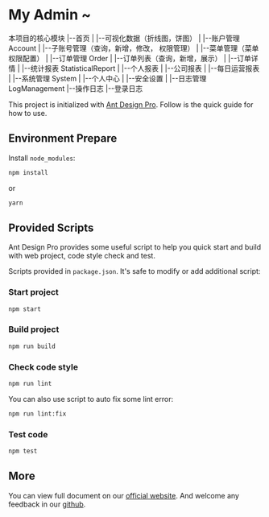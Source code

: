 # My Admin ~

本项目的核心模块
|--首页
|  |--可视化数据（折线图，饼图）
|
|--账户管理 Account
|  |--子账号管理（查询，新增，修改， 权限管理）
|  |--菜单管理（菜单权限配置）
|
|--订单管理 Order
|  |--订单列表（查询，新增，展示）
|  |--订单详情
|
|--统计报表 StatisticalReport
|  |--个人报表
|  |--公司报表
|  |--每日运营报表
|
|--系统管理 System
|  |--个人中心
|  |--安全设置
|
|--日志管理 LogManagement
   |--操作日志
   |--登录日志




This project is initialized with [Ant Design Pro](https://pro.ant.design). Follow is the quick guide for how to use.

## Environment Prepare

Install `node_modules`:

```bash
npm install
```

or

```bash
yarn
```

## Provided Scripts

Ant Design Pro provides some useful script to help you quick start and build with web project, code style check and test.

Scripts provided in `package.json`. It's safe to modify or add additional script:

### Start project

```bash
npm start
```

### Build project

```bash
npm run build
```

### Check code style

```bash
npm run lint
```

You can also use script to auto fix some lint error:

```bash
npm run lint:fix
```

### Test code

```bash
npm test
```

## More

You can view full document on our [official website](https://pro.ant.design). And welcome any feedback in our [github](https://github.com/ant-design/ant-design-pro).
